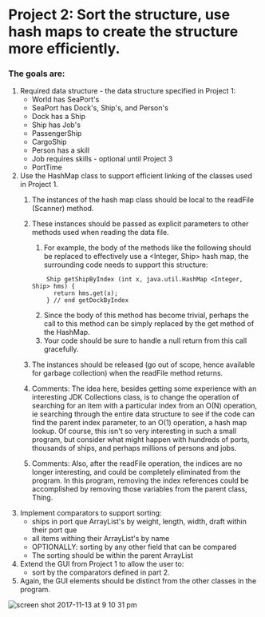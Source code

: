 # Project 2: Sort the structure, use hash maps to create the structure more efficiently.

### The goals are:
1. Required data structure - the data structure specified in Project 1:
      - World has SeaPort's
      - SeaPort has Dock's, Ship's, and Person's
      - Dock has a Ship
      - Ship has Job's
      - PassengerShip
      - CargoShip
      - Person has a skill
      - Job requires skills - optional until Project 3
      - PortTime
2. Use the HashMap class to support efficient linking of the classes used in Project 1.
    1. The instances of the hash map class should be local to the readFile (Scanner) method.
    2. These instances should be passed as explicit parameters to other methods used when reading the data file.
        1. For example, the body of the methods like the following should be replaced to effectively use a <Integer, Ship> hash map, the             surrounding code needs to support this structure:
        
        ```
            Ship getShipByIndex (int x, java.util.HashMap <Integer, Ship> hms) {
              return hms.get(x);
            } // end getDockByIndex
        ```    
            
        2. Since the body of this method has become trivial, perhaps the call to this method can be simply replaced by the get method of the HashMap.
        3. Your code should be sure to handle a null return from this call gracefully.
    3. The instances should be released (go out of scope, hence available for garbage collection) when the readFile method returns.
    4. Comments: The idea here, besides getting some experience with an interesting JDK Collections class, is to change the operation of searching for an item with a particular index from an O(N) operation, ie searching through the entire data structure to see if the code can find the parent index parameter, to an O(1) operation, a hash map lookup. Of course, this isn't so very interesting in such a small    program, but consider what might happen with hundreds of ports, thousands of ships, and perhaps millions of persons and jobs.
    5. Comments: Also, after the readFile operation, the indices are no longer interesting, and could be completely eliminated from the program. In this program, removing the index references could be accomplished by removing those variables from the parent class, Thing.
3. Implement comparators to support sorting:
    - ships in port que ArrayList's by weight, length, width, draft within their port que
    - all items withing their ArrayList's by name
    - OPTIONALLY: sorting by any other field that can be compared
    - The sorting should be within the parent ArrayList
4. Extend the GUI from Project 1 to allow the user to:
    - sort by the comparators defined in part 2.
5. Again, the GUI elements should be distinct from the other classes in the program.

![screen shot 2017-11-13 at 9 10 31 pm](https://user-images.githubusercontent.com/20687661/32759370-1ef2c628-c8b7-11e7-9526-423b133ff47f.png)

